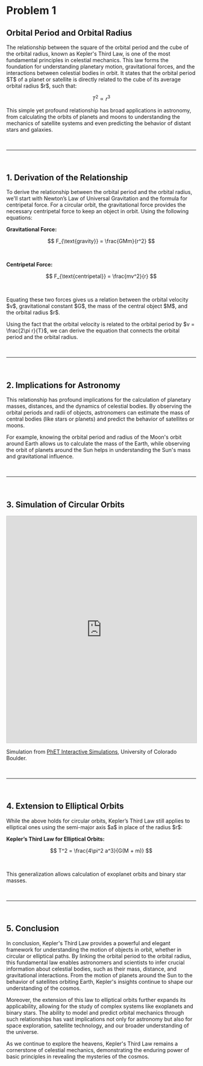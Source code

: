 # Problem 1

## Orbital Period and Orbital Radius

The relationship between the square of the orbital period and the cube of the orbital radius, known as Kepler's Third Law, is one of the most fundamental principles in celestial mechanics. This law forms the foundation for understanding planetary motion, gravitational forces, and the interactions between celestial bodies in orbit. It states that the orbital period \$T\$ of a planet or satellite is directly related to the cube of its average orbital radius \$r\$, such that:

$$
T^2 \propto r^3
$$


This simple yet profound relationship has broad applications in astronomy, from calculating the orbits of planets and moons to understanding the mechanics of satellite systems and even predicting the behavior of distant stars and galaxies.

<br>
<hr>
<br>

## 1. Derivation of the Relationship

To derive the relationship between the orbital period and the orbital radius, we'll start with Newton’s Law of Universal Gravitation and the formula for centripetal force. For a circular orbit, the gravitational force provides the necessary centripetal force to keep an object in orbit. Using the following equations:

**Gravitational Force:**

$$
F_{\text{gravity}} = \frac{GMm}{r^2}
$$

<br>

**Centripetal Force:**

$$
F_{\text{centripetal}} = \frac{mv^2}{r}
$$

<br>

Equating these two forces gives us a relation between the orbital velocity \$v\$, gravitational constant \$G\$, the mass of the central object \$M\$, and the orbital radius \$r\$.

Using the fact that the orbital velocity is related to the orbital period by \$v = \frac{2\pi r}{T}\$, we can derive the equation that connects the orbital period and the orbital radius.

<br>
<hr>
<br>

## 2. Implications for Astronomy

This relationship has profound implications for the calculation of planetary masses, distances, and the dynamics of celestial bodies. By observing the orbital periods and radii of objects, astronomers can estimate the mass of central bodies (like stars or planets) and predict the behavior of satellites or moons.

For example, knowing the orbital period and radius of the Moon's orbit around Earth allows us to calculate the mass of the Earth, while observing the orbit of planets around the Sun helps in understanding the Sun's mass and gravitational influence.

<br>
<hr>
<br>

## 3. Simulation of Circular Orbits

<iframe
    src="https://phet.colorado.edu/sims/html/gravity-and-orbits/latest/gravity-and-orbits_en.html"
    width="800"
    height="600"
    allowfullscreen
    style="border: 1px solid #ccc; width: 100%; max-width: 800px; height: 600px;">
  </iframe>
  
Simulation from [PhET Interactive Simulations](https://phet.colorado.edu), University of Colorado Boulder.

<br>
<hr>
<br>

## 4. Extension to Elliptical Orbits

While the above holds for circular orbits, Kepler’s Third Law still applies to elliptical ones using the semi-major axis \$a\$ in place of the radius \$r\$:

**Kepler’s Third Law for Elliptical Orbits:**

$$
T^2 = \frac{4\pi^2 a^3}{G(M + m)}
$$

<br>

This generalization allows calculation of exoplanet orbits and binary star masses.

<br>
<hr>
<br>

## 5. Conclusion

In conclusion, Kepler's Third Law provides a powerful and elegant framework for understanding the motion of objects in orbit, whether in circular or elliptical paths. By linking the orbital period to the orbital radius, this fundamental law enables astronomers and scientists to infer crucial information about celestial bodies, such as their mass, distance, and gravitational interactions. From the motion of planets around the Sun to the behavior of satellites orbiting Earth, Kepler's insights continue to shape our understanding of the cosmos.

Moreover, the extension of this law to elliptical orbits further expands its applicability, allowing for the study of complex systems like exoplanets and binary stars. The ability to model and predict orbital mechanics through such relationships has vast implications not only for astronomy but also for space exploration, satellite technology, and our broader understanding of the universe.

As we continue to explore the heavens, Kepler's Third Law remains a cornerstone of celestial mechanics, demonstrating the enduring power of basic principles in revealing the mysteries of the cosmos.

<br>
